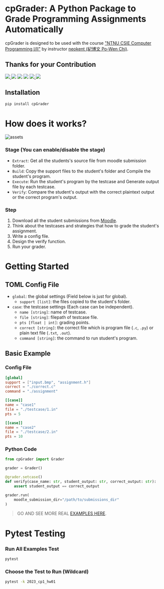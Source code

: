 # cpGrader: A Python Package to Grade Programming Assignments Automatically

cpGrader is designed to be used with the course ["NTNU CSIE Computer Programming I/II"](https://sites.google.com/gapps.ntnu.edu.tw/neokent/teaching) by instructor [neokent (紀博文 Po-Wen Chi)](https://sites.google.com/gapps.ntnu.edu.tw/neokent/about-me).

## Thanks for your Contribution

<p>
    <a href="https://github.com/NaoCoding">
        <img src="https://img.shields.io/badge/41247001S-盧昱安-blue"/>
    </a>
    <img src="https://img.shields.io/badge/41247012S-吳振榮-blue"/>
    <img src="https://img.shields.io/badge/41247024S-廖妤恩-blue"/>
    <img src="https://img.shields.io/badge/41247032S-吳俊廷-blue"/>
    <a href="https://github.com/mrfish233">
        <img src="https://img.shields.io/badge/41247039S-韓欣劭-blue"/>
    </a>
    <img src="https://img.shields.io/badge/41247057S-陳育渝-blue"/>
</p>

## Installation

```bash
pip install cpGrader
```

# How does it works?

![assets](https://github.com/ryanlinjui/cpGrader/assets/57468611/da57e04c-316b-46ce-a400-0cad8c00ff17)

### Stage (You can enable/disable the stage)
- `Extract`: Get all the students's source file from moodle submission folder.
- `Build`: Copy the support files to the student's folder and Compile the student's program.
- `Execute`: Run the student's program by the testcase and Generate output file by each testcase.
- `Verify`: Compare the student's output with the correct plaintext output or the correct program's output.

### Step
1. Download all the student submissions from [Moodle](https://moodle3.ntnu.edu.tw).
2. Think about the testcases and strategies that how to grade the student's assignment.
3. Write a config file.
4. Design the verify function.
5. Run your grader.

# Getting Started

## TOML Config File

- `global`: the global settings (Field below is just for global).
    - `support [list]`: the files copied to the student's folder.
- `case`: the testcase settings (Each case can be independent).
    - `name [string]`: name of testcase.
    - `file [string]`: filepath of testcase file.
    - `pts [float | int]`: grading points.
    - `correct [string]`: the correct file which is program file (`.c`, `.py`) or plain text file (`.txt`, `.out`).
    - `command [string]`: the command to run student's program.

## Basic Example

### Config File
```toml
[global]
support = ["input.bmp", "assignment.h"]
correct = "./correct.c"
command = "./assignment"

[[case]]
name = "case1"
file = "./testcase/1.in"
pts = 5

[[case]]
name = "case2"
file = "./testcase/2.in"
pts = 10
```

### Python Code
```python
from cpGrader import Grader

grader = Grader()

@grader.setcase()
def verify(case_name: str, student_output: str, correct_output: str):
    assert student_output == correct_output

grader.run(
    moodle_submission_dir="/path/to/submissions_dir"
)
```

> GO AND SEE MORE REAL [EXAMPLES HERE](./examples).

# Pytest Testing

### Run All Examples Test
```bash
pytest
```

### Choose the Test to Run (Wildcard)
```bash
pytest -k 2023_cp1_hw01
```
